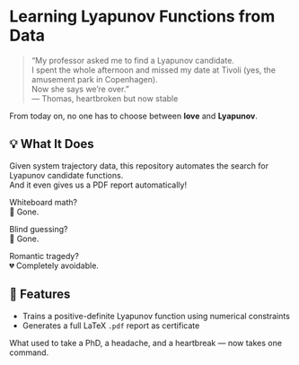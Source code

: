 # Learning Lyapunov Functions from Data

> “My professor asked me to find a Lyapunov candidate.  
> I spent the whole afternoon and missed my date at Tivoli (yes, the amusement park in Copenhagen).  
> Now she says we’re over.”  
> — Thomas, heartbroken but now stable

From today on, no one has to choose between **love** and **Lyapunov**.


## 💡 What It Does


Given system trajectory data, this repository automates the search for Lyapunov candidate functions.  
And it even gives us a PDF report automatically!

Whiteboard math?  
🧼 Gone.

Blind guessing?  
🎯 Gone.

Romantic tragedy?  
💔 Completely avoidable.

## 🧠 Features

- Trains a positive-definite Lyapunov function using numerical constraints
- Generates a full LaTeX `.pdf` report as certificate

What used to take a PhD, a headache, and a heartbreak — now takes one command.
